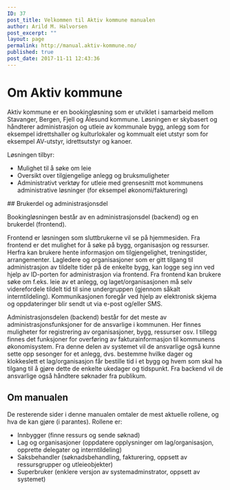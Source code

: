 ```yaml
---
ID: 37
post_title: Velkommen til Aktiv kommune manualen
author: Arild M. Halvorsen
post_excerpt: ""
layout: page
permalink: http://manual.aktiv-kommune.no/
published: true
post_date: 2017-11-11 12:43:36
---
```

# Om Aktiv kommune

Aktiv kommune er en bookingløsning som er utviklet i samarbeid mellom Stavanger, Bergen, Fjell og Ålesund kommune. Løsningen er skybasert og håndterer administrasjon og utleie av kommunale bygg, anlegg som for eksempel idrettshaller og kulturlokaler og kommualt eiet utstyr som for eksempel AV-utstyr, idrettsutstyr og kanoer.

Løsningen tilbyr:
<ul>
 	<li>Mulighet til å søke om leie</li>
 	<li>Oversikt over tilgjengelige anlegg og bruksmuligheter</li>
 	<li>Administrativt verktøy for utleie med grensesnitt mot kommunens administrative løsninger (for eksempel økonomi/fakturering)</li>
</ul>
## Brukerdel og administrasjonsdel

Bookingløsningen består av en administrasjonsdel (backend) og en brukerdel (frontend).

Frontend er løsningen som sluttbrukerne vil se på hjemmesiden. Fra frontend er det mulighet for å søke på bygg, organisasjon og ressurser. Herfra kan brukere hente informasjon om tilgjengelighet, treningstider, arrangementer. Lagledere og organisasjoner som er gitt tilgang til administrasjon av tildelte tider på de enkelte bygg, kan logge seg inn ved hjelp av ID-porten for administrasjon via frontend. Fra frontend kan brukere søke om f.eks. leie av et anlegg, og laget/organisasjonen må selv viderefordele tildelt tid til sine undergruppen (gjennom såkalt interntildeling). Kommunikasjonen foregår ved hjelp av elektronisk skjema og oppdateringer blir sendt ut via e-post og/eller SMS.

Administrasjonsdelen (backend) består for det meste av administrasjonsfunksjoner for de ansvarlige i kommunen. Her finnes muligheter for registrering av organisasjoner, bygg, ressurser osv. I tillegg finnes det funksjoner for overføring av fakturainformasjon til kommunens økonomisystem. Fra denne delen av systemet vil de ansvarlige også kunne sette opp sesonger for et anlegg, dvs. bestemme hvilke dager og klokkeslett et lag/organisasjon får bestille tid i et bygg og hvem som skal ha tilgang til å gjøre dette de enkelte ukedager og tidspunkt. Fra backend vil de ansvarlige også håndtere søknader fra publikum.

## Om manualen
De resterende sider i denne manualen omtaler de mest aktuelle rollene, og hva de kan gjøre (i parantes). Rollene er:
* Innbygger (finne ressurs og sende søknad)
* Lag og organisasjoner (oppdatere opplysninger om lag/organisasjon, opprette delegater og interntildeling)
* Saksbehandler (søknadsbehandling, fakturering, oppsett av ressursgrupper og utleieobjekter)
* Superbruker (enklere versjon av systemadminstrator, oppsett av systemet)

&nbsp;